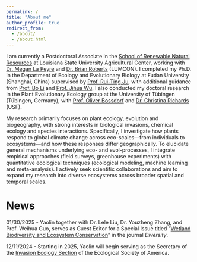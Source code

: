 ```yaml
---
permalink: /
title: "About me"
author_profile: true
redirect_from: 
  - /about/
  - /about.html
---
```


I am currently a Postdoctoral Associate in the [School of Renewable Natural Resources](https://www.lsu.edu/agriculture/rnr/index.php) at Louisiana State University Agricultural Center, working with [Dr. Megan La Peyre](https://www.lsu.edu/ceds/people/megan-peyre.php) and [Dr. Brian Roberts](https://lumcon.edu/broberts/) (LUMCON). I completed my Ph.D. in the Department of Ecology and Evolutionary Biology at Fudan University (Shanghai, China) supervised by [Prof. Rui-Ting Ju](https://ecology.fudan.edu.cn/f1/43/c30054a323907/page.htm), with additional guidance from [Prof. Bo Li](https://ecology.fudan.edu.cn/f2/b3/c30054a324275/page.htm) and [Prof. Jihua Wu](https://ecology.fudan.edu.cn/f0/11/c30054a323601/page.htm). I also conducted my doctoral research in the Plant Evolutionary Ecology group at the University of Tübingen (Tübingen, Germany), with [Prof. Oliver Bossdorf](https://uni-tuebingen.de/fakultaeten/mathematisch-naturwissenschaftliche-fakultaet/fachbereiche/biologie/institute/evolution-und-oekologie/lehrbereiche/plant-evolutionary-ecology/people/oliver-bossdorf/) and [Dr. Christina Richards](https://www.usf.edu/arts-sciences/departments/ib/people/faculty/christinarichards.aspx) (USF).

My research primarily focuses on plant ecology, evolution and biogeography, with strong interests in biological invasions, chemical ecology and species interactions. Specifically, I investigate how plants respond to global climate change across eco-scales—from individuals to ecosystems—and how these responses differ geographically. To elucidate general mechanisms underlying eco- and evol-processes, I integrate empirical approaches (field surveys, greenhouse experiments) with quantitative ecological techniques (ecological modeling, machine learning and meta-analysis). I actively seek scientific collaborations and aim to expand my research into diverse ecosystems across broader spatial and temporal scales.

News
======

01/30/2025 - Yaolin together with Dr. Lele Liu, Dr. Youzheng Zhang, and Prof. Weihua Guo, serves as Guest Editor for a Special Issue titled “[Wetland Biodiversity and Ecosystem Conservation](https://www.mdpi.com/journal/diversity/special_issues/27QT8CPZF8)” in the journal _Diversity_. 

12/11/2024 - Starting in 2025, Yaolin will begin serving as the Secretary of the [Invasion Ecology Section](https://esa.org/invasion/) of the Ecological Society of America.
